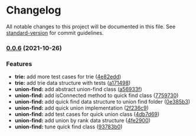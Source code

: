 # Changelog

All notable changes to this project will be documented in this file. See [standard-version](https://github.com/conventional-changelog/standard-version) for commit guidelines.

### [0.0.6](https://github.com/orkhan-huseyn/jollections/compare/v0.0.5...v0.0.6) (2021-10-26)


### Features

* **trie:** add more test cases for trie ([4e82edd](https://github.com/orkhan-huseyn/jollections/commit/4e82edd8faffaaf931e8262d2739c2c6290751c3))
* **trie:** add trie data structure with tests ([a171498](https://github.com/orkhan-huseyn/jollections/commit/a1714981f8ca334b4c12b07b4127a1f354af8684))
* **union-find:** add abstract union-find class ([a56933f](https://github.com/orkhan-huseyn/jollections/commit/a56933f474ddb8b0dfb93d4785e2b4a472597c06))
* **union-find:** add isConnected method to quick find class ([7759730](https://github.com/orkhan-huseyn/jollections/commit/775973039ceea68d2dc0303da5f8893d7292e70c))
* **union-find:** add quick find data structure to union find folder ([0e385b3](https://github.com/orkhan-huseyn/jollections/commit/0e385b3c658bc18999f5420205e90696d0b61b64))
* **union-find:** add quick union implementation ([2f236c9](https://github.com/orkhan-huseyn/jollections/commit/2f236c9ef58d0e1efc575374865e0990518f014a))
* **union-find:** add test cases for quick union class ([4db7d69](https://github.com/orkhan-huseyn/jollections/commit/4db7d69b86f63f6613a2aef63c93b70cec83744b))
* **union-find:** add union by rank data structure ([4fe2900](https://github.com/orkhan-huseyn/jollections/commit/4fe2900bfe51f55842c3e586f03f1bd5b4a24f75))
* **union-find:** tune quick find class ([93783b0](https://github.com/orkhan-huseyn/jollections/commit/93783b0184ecf321f2aa6939146bbfa62a908b84))
